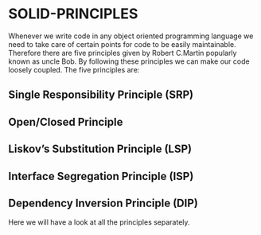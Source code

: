 # SOLID-PRINCIPLES

Whenever we write code in any object oriented programming language
we need to take care of certain points for code to be easily maintainable.
Therefore there are five principles given by Robert C.Martin popularly known
as uncle Bob.
By following these principles we can make our code loosely coupled.
The five principles are:
## Single Responsibility Principle (SRP)
## Open/Closed Principle
## Liskov’s Substitution Principle (LSP)
## Interface Segregation Principle (ISP)
## Dependency Inversion Principle (DIP)

Here we will have a look at all the principles separately.
